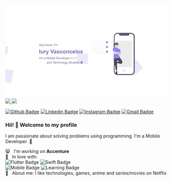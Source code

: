 <img src="https://github.com/iury0393/iury0393/blob/master/README2.gif?raw=true"/>

 <div>
  <a href="https://github.com/iury0393">
  <img height="180em" src="https://github-readme-stats.vercel.app/api?username=iury0393&show_icons=true&theme=default&include_all_commits=true&count_private=true"/>
  <img height="180em" src="https://github-readme-stats.vercel.app/api/top-langs/?username=iury0393&layout=compact&theme=default&langs_count=7&theme=synthwave"/>
</div>

[![Github Badge](https://img.shields.io/badge/-Github-000?style=plastic&logo=Github&logoColor=white&link=https://github.com/iury0393)](https://github.com/iury0393)
[![Linkedin Badge](https://img.shields.io/badge/-LinkedIn-blue?style=plastic&logo=Linkedin&logoColor=white&link=https://www.linkedin.com/in/iury-vasconcelos-dev/)](https://www.linkedin.com/in/iury-vasconcelos-dev/)
[![Instagram Badge](https://img.shields.io/badge/-Instagram-F38B28?style=plastic&labelColor=F38B28&logo=instagram&logoColor=white&link=https://www.instagram.com/iury.vasc/)](https://www.instagram.com/iury.vasc/)
[![Gmail Badge](https://img.shields.io/badge/-Gmail-c14438?style=plastic&logo=Gmail&logoColor=white&link=mailto:iury0393@gmail.com)](mailto:iury0393@gmail.com)

### Hii! 👋 Welcome to my profile

I am passionate about solving problems using programming.
I'm a Mobile Developer. 📱

:smile_cat:  &nbsp; I'm working on **Accenture**
<br/> :blue_heart: &nbsp; In love with:
<br/>![Flutter Badge](https://img.shields.io/badge/Flutter-%2523E34F26.svg?style=for-the-badge&logo=flutter&logoColor=white&color=blue)
![Swift Badge](https://img.shields.io/badge/Swift-%2523E34F26.svg?style=for-the-badge&logo=swift&logoColor=white&color=orange)
<br/>![Mobile Badge](https://img.shields.io/badge/Mobile-%2523E34F26.svg?style=for-the-badge&logoColor=white&color=black)
![Learning Badge](https://img.shields.io/badge/Learning-%2523E34F26.svg?style=for-the-badge&color=green)
<br/> 💬  &nbsp; About me: I like technologies, games, anime and series/movies on Netflix
